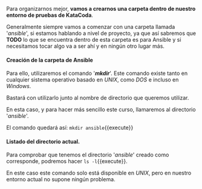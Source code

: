 Para organizarnos mejor, **vamos a crearnos una carpeta dentro de nuestro entorno de pruebas de KataCoda**.  
 
Generalmente siempre vamos a comenzar con una carpeta llamada '*ansible*', si estamos hablando a nivel de proyecto, ya que así sabremos que **TODO** lo que se encuentra dentro de esta carpeta es para Ansible y si necesitamos tocar algo va a ser ahí y en ningún otro lugar más.  
 
#### Creación de la carpeta de Ansible 
Para ello, utilizaremos el comando '***mkdir***'. Este comando existe tanto en cualquier sistema operativo basado en *UNIX*, como *DOS* e incluso en *Windows*. 
 
Bastará con utilizarlo junto al nombre de directorio que queremos utilizar.  
 
En esta caso, y para hacer más sencillo este curso, llamaremos al directorio '*ansible*'. 
 
El comando quedará así: `mkdir ansible`{{execute}} 
 
#### Listado del directorio actual. 
Para comprobar que tenemos el directorio '*ansible*' creado como corresponde, podremos hacer `ls -l`{{execute}}. 
 
En este caso este comando solo está disponible en *UNIX*, pero en nuestro entorno actual no supone ningún problema.
